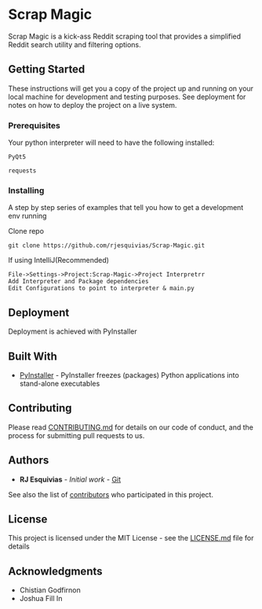 # Scrap Magic

Scrap Magic is a kick-ass Reddit scraping tool that provides a simplified Reddit search utility and filtering options.

## Getting Started

These instructions will get you a copy of the project up and running on your local machine for development and testing purposes. See deployment for notes on how to deploy the project on a live system.

### Prerequisites

Your python interpreter will need to have the following installed:

```
PyQt5
```
```
requests
```

### Installing

A step by step series of examples that tell you how to get a development env running

Clone repo

```
git clone https://github.com/rjesquivias/Scrap-Magic.git
```

If using IntelliJ(Recommended)
```
File->Settings->Project:Scrap-Magic->Project Interpretrr
Add Interpreter and Package dependencies
Edit Configurations to point to interpreter & main.py
```

## Deployment

Deployment is achieved with PyInstaller

## Built With

* [PyInstaller](https://www.pyinstaller.org/) - PyInstaller freezes (packages) Python applications into stand-alone executables

## Contributing

Please read [CONTRIBUTING.md](https://github.com/rjesquivias/Scrap-Magic/blob/master/CONTRIBUTING.md) for details on our code of conduct, and the process for submitting pull requests to us.

## Authors

* **RJ Esquivias** - *Initial work* - [Git](https://github.com/rjesquivias)

See also the list of [contributors](https://github.com/your/project/contributors) who participated in this project.

## License

This project is licensed under the MIT License - see the [LICENSE.md](LICENSE.md) file for details

## Acknowledgments

* Chistian Godfirnon
* Joshua Fill In
